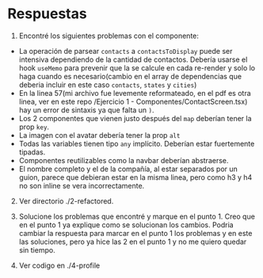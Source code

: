 # Respuestas

1. Encontré los siguientes problemas con el componente:

- La operación de parsear `contacts` a `contactsToDisplay` puede ser intensiva dependiendo de la cantidad de contactos. Debería usarse el hook `useMemo` para prevenir que la se calcule en cada re-render y solo lo haga cuando es necesario(cambio en el array de dependencias que deberia incluir en este caso `contacts`, `states` y `cities`)
- En la linea 57(mi archivo fue levemente reformateado, en el pdf es otra linea, ver en este repo /Ejercicio 1 - Componentes/ContactScreen.tsx) hay un error de sintaxis ya que falta un `)`.
- Los 2 componentes que vienen justo después del `map` deberían tener la prop `key`.
- La imagen con el avatar debería tener la prop `alt`
- Todas las variables tienen tipo `any` implícito. Deberían estar fuertemente tipadas.
- Componentes reutilizables como la navbar deberían abstraerse.
- El nombre completo y el de la compañía, al estar separados por un guion, parece que debieran estar en la misma linea, pero como h3 y h4 no son inline se vera incorrectamente.

2. Ver directorio ./2-refactored.

3. Solucione los problemas que encontré y marque en el punto 1. Creo que en el punto 1 ya explique como se solucionan los cambios. Podria cambiar la respuesta para marcar en el punto 1 los problemas y en este las soluciones, pero ya hice las 2 en el punto 1 y no me quiero quedar sin tiempo.

4. Ver codigo en ./4-profile
